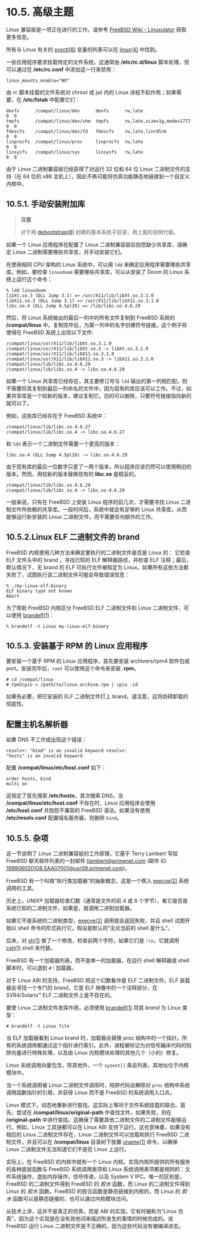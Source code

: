 # 10.5. 高级主题

Linux 兼容层是一项正在进行的工作。请参考 [FreeBSD Wiki - Linuxulator](https://wiki.freebsd.org/Linuxulator) 获取更多信息。

所有与 Linux 有关的 [sysctl(8)](https://www.freebsd.org/cgi/man.cgi?query=sysctl&sektion=8&format=html) 变量的列表可以在 [linux(4)](https://www.freebsd.org/cgi/man.cgi?query=linux&sektion=4&format=html) 中找到。

一些应用程序要求挂载特定的文件系统。这通常由 **/etc/rc.d/linux** 脚本处理，但可以通过在 **/etc/rc.conf** 中添加这一行来禁用：

```
linux_mounts_enable="NO"
```

由 rc 脚本挂载的文件系统对 chroot 或 jail 内的 Linux 进程不起作用；如果需要，在 **/etc/fstab** 中配置它们：

```
devfs      /compat/linux/dev      devfs      rw,late                    0  0
tmpfs      /compat/linux/dev/shm  tmpfs      rw,late,size=1g,mode=1777  0  0
fdescfs    /compat/linux/dev/fd   fdescfs    rw,late,linrdlnk           0  0
linprocfs  /compat/linux/proc     linprocfs  rw,late                    0  0
linsysfs   /compat/linux/sys      linsysfs   rw,late                    0  0
```

由于 Linux 二进制兼容层已经获得了对运行 32 位和 64 位 Linux 二进制文件的支持（在 64 位的 x86 主机上），因此不再可能将仿真功能静态地链接到一个自定义内核中。

## 10.5.1. 手动安装附加库

>**注意**
>
>对于用 [debootstrap(8)](https://www.freebsd.org/cgi/man.cgi?query=debootstrap&sektion=8&format=html) 创建的基本系统子目录，用上面的说明代替。

如果一个 Linux 应用程序在配置了 Linux 二进制兼容层后抱怨缺少共享库，请确定 Linux 二进制需要哪些共享库，并手动安装它们。

在使用相同 CPU 架构的 Linux 系统中，可以用 `ldd` 来确定应用程序需要哪些共享库。例如，要检查 `linuxdoom` 需要哪些共享库，可以从安装了 Doom 的 Linux 系统上运行这个命令：

```
% ldd linuxdoom
libXt.so.3 (DLL Jump 3.1) => /usr/X11/lib/libXt.so.3.1.0
libX11.so.3 (DLL Jump 3.1) => /usr/X11/lib/libX11.so.3.1.0
libc.so.4 (DLL Jump 4.5pl26) => /lib/libc.so.4.6.29
```

然后，将 Linux 系统输出的最后一列中的所有文件复制到 FreeBSD 系统的 **/compat/linux** 中。复制完毕后，为第一列中的名字创建符号链接。这个例子将使得在 FreeBSD 系统上出现以下文件:

```
/compat/linux/usr/X11/lib/libXt.so.3.1.0
/compat/linux/usr/X11/lib/libXt.so.3 -> libXt.so.3.1.0
/compat/linux/usr/X11/lib/libX11.so.3.1.0
/compat/linux/usr/X11/lib/libX11.so.3 -> libX11.so.3.1.0
/compat/linux/lib/libc.so.4.6.29
/compat/linux/lib/libc.so.4 -> libc.so.4.6.29
```

如果一个 Linux 共享库已经存在，其主要修订号与 `ldd` 输出的第一列相匹配，则不需要将其复制到最后一列命名的文件中，因为现有的库应该可以工作。不过，如果共享库是一个较新的版本，建议复制它。旧的可以删除，只要符号链接指向新的就可以了。

例如，这些库已经存在于 FreeBSD 系统中：

```
/compat/linux/lib/libc.so.4.6.27
/compat/linux/lib/libc.so.4 -> libc.so.4.6.27
```

和 `ldd` 表示一个二进制文件需要一个更高的版本：

```
libc.so.4 (DLL Jump 4.5pl26) -> libc.so.4.6.29
```

由于现有库的最后一位数字只差了一两个版本，所以程序应该仍然可以使用稍旧的版本。然而，用较新的版本替换现有的 **libc.so** 是稳妥的。

```
/compat/linux/lib/libc.so.4.6.29
/compat/linux/lib/libc.so.4 -> libc.so.4.6.29
```

一般来说，只有在 FreeBSD 上安装 Linux 程序的前几次，才需要寻找 Linux 二进制文件所依赖的共享库。一段时间后，系统中就会有足够的 Linux 共享库，从而能够运行新安装的 Linux 二进制文件，而不需要任何额外的工作。

## 10.5.2.Linux ELF 二进制文件的 brand 

FreeBSD 内核使用几种方法来确定要执行的二进制文件是否是 Linux 的： 它检查 ELF 文件头中的 brand ，寻找已知的 ELF 解释器路径，并检查 ELF 注释；最后，默认情况下，无 brand 的 ELF 可执行文件被假定为 Linux。如果所有这些方法都失败了，试图执行该二进制文件可能会导致错误信息：

```
% ./my-linux-elf-binary
ELF binary type not known
Abort
```

为了帮助 FreeBSD 内核区分 FreeBSD ELF 二进制文件和 Linux 二进制文件，可以使用 [brandelf(1)](https://www.freebsd.org/cgi/man.cgi?query=brandelf&sektion=1&format=html)：

```
% brandelf -t Linux my-linux-elf-binary
```

## 10.5.3. 安装基于 RPM 的 Linux 应用程序

要安装一个基于 RPM 的 Linux 应用程序，首先要安装 archivers/rpm4 软件包或 port。安装完毕后，`root` 可以使用这个命令来安装 **.rpm**。

```
# cd /compat/linux
# rpm2cpio < /path/to/linux.archive.rpm | cpio -id
```

如果有必要，把已安装的 ELF 二进制文件打上 brand。请注意，这将妨碍卸载的彻底性。

## 配置主机名解析器

如果 DNS 不工作或出现这个错误：

```
resolv+: "bind" is an invalid keyword resolv+:
"hosts" is an invalid keyword
```

配置 **/compat/linux/etc/host.conf** 如下：

```
order hosts, bind
multi on
```

这规定了首先搜索 **/etc/hosts**，其次搜索 DNS。当 **/compat/linux/etc/host.conf** 不存在时，Linux 应用程序会使用 **/etc/host.conf** 并抱怨不兼容的 FreeBSD 语法。如果没有使用 **/etc/resolv.conf** 配置域名服务器，则删除 `bind`。

## 10.5.5. 杂项

这一节说明了 Linux 二进制兼容层的工作原理，它基于 Terry Lambert 写给 FreeBSD 聊天邮件列表的一封邮件 [tlambert@primenet.com](tlambert@primenet.com) (邮件 ID: [<199906020108.SAA07001@usr09.primenet.com>](199906020108.SAA07001@usr09.primenet.com))。

FreeBSD 有一个叫做“执行类加载器”的抽象概念。这是一个楔入 [execve(2)](https://www.freebsd.org/cgi/man.cgi?query=execve&sektion=2&format=html) 系统调用的工具。

历史上，UNIX® 加载器检查幻数（通常是文件的前 4 或 8 个字节），看它是否是系统已知的二进制文件，如果是，就调用二进制加载器。

如果它不是系统的二进制类型，[execve(2)](https://www.freebsd.org/cgi/man.cgi?query=execve&sektion=2&format=html) 调用就会返回失败，并且 shell 试图开始以 shell 命令的形式执行它。假设是默认的“无论当前的 shell 是什么”。

后来，对 [sh(1)](https://www.freebsd.org/cgi/man.cgi?query=sh&sektion=1&format=html) 做了一个修改，检查前两个字符，如果它们是 `:\n`，它就调用 [csh(1)](https://www.freebsd.org/cgi/man.cgi?query=csh&sektion=1&format=html) shell 来代替。

FreeBSD 有一个加载器列表，而不是单一的加载器，在运行 shell 解释器或 shell 脚本时，可以退到 `#！`加载器。

对于 Linux ABI 的支持，FreeBSD 把这个幻数看作是 ELF 二进制文件。ELF 装载器会寻找一个专门的 *brand*，它是 ELF 映像中的一个注释部分，在 SVR4/Solaris™ ELF 二进制文件上是不存在的。

要使 Linux 二进制文件发挥作用，必须使用 [brandelf(1)](https://www.freebsd.org/cgi/man.cgi?query=brandelf&sektion=1&format=html) 将其 *brand* 为 Linux 类型：

```
# brandelf -t Linux file
```

当 ELF 加载器看到 Linux brand 时，加载器会替换 proc 结构中的一个指针。所有的系统调用都通过这个指针进行索引。此外，进程被标记为对信号蹦床代码的陷阱向量进行特殊处理，以及由 Linux 内核模块处理的其他几个（小的）修复。

Linux 系统调用向量包含，除其他外，一个 `sysent[]` 条目列表，其地址位于内核模块中。

当一个系统调用被 Linux 二进制文件调用时，陷阱代码会解除对 `proc` 结构中系统调用函数指针的引用，并获得 Linux 而不是 FreeBSD 的系统调用入口点。

Linux 模式下，动态地重新进行查找。这实际上等同于文件系统挂载的联合。首先，尝试在 **/compat/linux/original-path** 中查找文件。如果失败，则在 **/original-path** 中进行查找。这确保了需要其他二进制文件的二进制文件能够运行。例如，Linux 工具链都可以在 Linux ABI 支持下运行。这也意味着，如果没有相应的 Linux 二进制文件存在，Linux 二进制文件可以加载和执行 FreeBSD 二进制文件，并且可以在 **/compat/linux** 目录树下放置 [uname(1)](https://www.freebsd.org/cgi/man.cgi?query=uname&sektion=1&format=html) 命令，以确保 Linux 二进制文件无法知道它们不是在 Linux 上运行。

实际上，在 FreeBSD 的内核中就有一个 Linux 内核。实现内核所提供的所有服务的各种底层函数与 FreeBSD 系统调用表项和 Linux 系统调用表项都是相同的：文件系统操作，虚拟内存操作，信号传递，以及 System V IPC。唯一的区别是，FreeBSD 的二进制文件得到 FreeBSD 的 *胶水* 函数，而 Linux 的二进制文件得到 Linux 的 *胶水* 函数。FreeBSD 的胶合函数是静态链接到内核的，而 Linux 的 *胶水* 函数可以是静态链接的，也可以通过内核模块访问。

从技术上讲，这并不是真正的仿真，而是 ABI 的实现。它有时被称为“Linux 仿真”，因为这个实现是在没有其他词来描述所发生的事情的时候完成的。说 FreeBSD 运行 Linux 二进制文件是不正确的，因为这些代码没有被编译进去。
